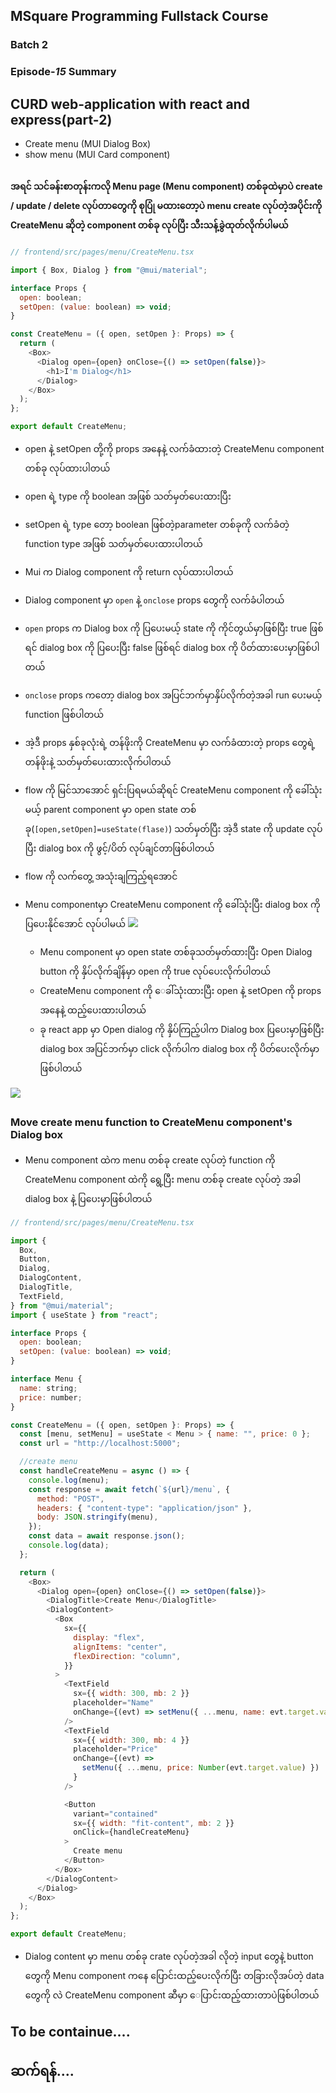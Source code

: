 ## MSquare Programming Fullstack Course

### Batch 2

### Episode-_15_ Summary

## CURD web-application with react and express(part-2)

- Create menu (MUI Dialog Box)
- show menu (MUI Card component)
  ##

#### အရင် သင်ခန်းစာတုန်းကလို Menu page (Menu component) တစ်ခုထဲမှာပဲ create / update / delete လုပ်တာတွေကို စုပြုံ မထားတော့ပဲ menu create လုပ်တဲ့အပိုင်းကို CreateMenu ဆိုတဲ့ component တစ်ခု လုပ်ပြီး သီးသန့်ခွဲထုတ်လိုက်ပါမယ်

```js
// frontend/src/pages/menu/CreateMenu.tsx

import { Box, Dialog } from "@mui/material";

interface Props {
  open: boolean;
  setOpen: (value: boolean) => void;
}

const CreateMenu = ({ open, setOpen }: Props) => {
  return (
    <Box>
      <Dialog open={open} onClose={() => setOpen(false)}>
        <h1>I'm Dialog</h1>
      </Dialog>
    </Box>
  );
};

export default CreateMenu;
```

- open နဲ့ setOpen တို့ကို props အနေနဲ့ လက်ခံထားတဲ့ CreateMenu component တစ်ခု လုပ်ထားပါတယ်
- open ရဲ့ type ကို boolean အဖြစ် သတ်မှတ်ပေးထားပြီး
- setOpen ရဲ့ type တော့ boolean ဖြစ်တဲ့parameter တစ်ခုကို လက်ခံတဲ့ function type အဖြစ် သတ်မှတ်ပေးထားပါတယ်
- Mui က Dialog component ကို return လုပ်ထားပါတယ်
- Dialog component မှာ `open` နဲ့ `onclose` props တွေကို လက်ခံပါတယ်
- `open` props က Dialog box ကို ပြပေးမယ့် state ကို ကိုင်တွယ်မှာဖြစ်ပြီး true ဖြစ်ရင် dialog box ကို ပြပေးပြီး false ဖြစ်ရင် dialog box ကို ပိတ်ထားပေးမှာဖြစ်ပါတယ်
- `onclose` props ကတော့ dialog box အပြင်ဘက်မှာနှိပ်လိုက်တဲ့အခါ run ပေးမယ့် function ဖြစ်ပါတယ်
- အဲ့ဒီ props နှစ်ခုလုံးရဲ့ တန်ဖိုးကို CreateMenu မှာ လက်ခံထားတဲ့ props တွေရဲ့ တန်ဖိုးနဲ့ သတ်မှတ်ပေးထားလိုက်ပါတယ်
- flow ကို မြင်သာအောင် ရှင်းပြရမယ်ဆိုရင် CreateMenu component ကို ခေါ်သုံးမယ့် parent component မှာ open state တစ်ခု(`[open,setOpen]=useState(flase)`) သတ်မှတ်ပြီး အဲ့ဒီ state ကို update လုပ်ပြီး dialog box ကို ဖွင့်/ပိတ် လုပ်ချင်တာဖြစ်ပါတယ်
- flow ကို လက်တွေ့ အသုံးချကြည့်ရအောင်
- Menu componentမှာ CreateMenu component ကို ခေါ်သုံးပြီး dialog box ကို ပြပေးနိုင်အောင် လုပ်ပါမယ်
  ![](https://cdn.discordapp.com/attachments/1146496852087287898/1149767700382490714/image.png)

  - Menu component မှာ open state တစ်ခုသတ်မှတ်ထားပြီး Open Dialog button ကို နှိပ်လိုက်ချိန်မှာ open ကို true လုပ်ပေးလိုက်ပါတယ်
  - CreateMenu component ကို ေခါ်သုံးထားပြီး open နဲ့ setOpen ကို props အနေနဲ့ ထည့်ပေးထားပါတယ်
  - ခု react app မှာ Open dialog ကို နှိပ်ကြည့်ပါက Dialog box ပြပေးမှာဖြစ်ပြီး dialog box အပြင်ဘက်မှာ click လိုက်ပါက dialog box ကို ပိတ်ပေးလိုက်မှာဖြစ်ပါတယ်

![](https://cdn.discordapp.com/attachments/1146496852087287898/1149770768331309136/dialog1.png)

##

### Move create menu function to CreateMenu component's Dialog box

- Menu component ထဲက menu တစ်ခု create လုပ်တဲ့ function ကို CreateMenu component ထဲကို ရွေ့ပြီး menu တစ်ခု create လုပ်တဲ့ အခါ dialog box နဲ့ ပြပေးမှာဖြစ်ပါတယ်

```js
// frontend/src/pages/menu/CreateMenu.tsx

import {
  Box,
  Button,
  Dialog,
  DialogContent,
  DialogTitle,
  TextField,
} from "@mui/material";
import { useState } from "react";

interface Props {
  open: boolean;
  setOpen: (value: boolean) => void;
}

interface Menu {
  name: string;
  price: number;
}

const CreateMenu = ({ open, setOpen }: Props) => {
  const [menu, setMenu] = useState < Menu > { name: "", price: 0 };
  const url = "http://localhost:5000";

  //create menu
  const handleCreateMenu = async () => {
    console.log(menu);
    const response = await fetch(`${url}/menu`, {
      method: "POST",
      headers: { "content-type": "application/json" },
      body: JSON.stringify(menu),
    });
    const data = await response.json();
    console.log(data);
  };

  return (
    <Box>
      <Dialog open={open} onClose={() => setOpen(false)}>
        <DialogTitle>Create Menu</DialogTitle>
        <DialogContent>
          <Box
            sx={{
              display: "flex",
              alignItems: "center",
              flexDirection: "column",
            }}
          >
            <TextField
              sx={{ width: 300, mb: 2 }}
              placeholder="Name"
              onChange={(evt) => setMenu({ ...menu, name: evt.target.value })}
            />
            <TextField
              sx={{ width: 300, mb: 4 }}
              placeholder="Price"
              onChange={(evt) =>
                setMenu({ ...menu, price: Number(evt.target.value) })
              }
            />

            <Button
              variant="contained"
              sx={{ width: "fit-content", mb: 2 }}
              onClick={handleCreateMenu}
            >
              Create menu
            </Button>
          </Box>
        </DialogContent>
      </Dialog>
    </Box>
  );
};

export default CreateMenu;
```

- Dialog content မှာ menu တစ်ခု crate လုပ်တဲ့အခါ လိုတဲ့ input တွေနဲ့ button တွေကို Menu component ကနေ ပြောင်းထည့်ပေးလိုက်ပြီး တခြားလိုအပ်တဲ့ data တွေကို လဲ CreateMenu component ဆီမှာ ေပြာင်းထည့်ထားတာပဲဖြစ်ပါတယ်

## To be containue....

## ဆက်ရန်....
